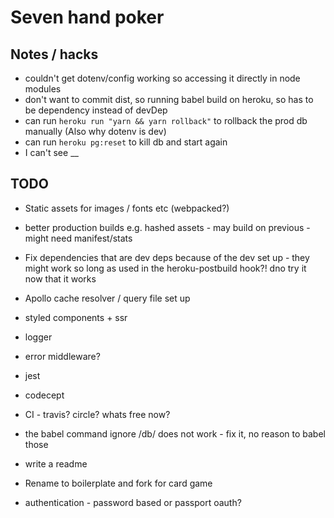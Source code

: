 # Seven hand poker

## Notes / hacks

* couldn't get dotenv/config working so accessing it directly in node modules
* don't want to commit dist, so running babel build on heroku, so has to be dependency instead of devDep
* can run `heroku run "yarn && yarn rollback"` to rollback the prod db manually (Also why dotenv is dev)
* can run `heroku pg:reset` to kill db and start again
* I can't see __

## TODO

* Static assets for images / fonts etc (webpacked?)
* better production builds e.g. hashed assets - may build on previous - might need manifest/stats
* Fix dependencies that are dev deps because of the dev set up - they might work so long as used in the heroku-postbuild hook?! dno try it now that it works
* Apollo cache resolver / query file set up
* styled components + ssr
* logger
* error middleware?
* jest
* codecept
* CI - travis? circle? whats free now?
* the babel command ignore /db/ does not work - fix it, no reason to babel those
* write a readme
* Rename to boilerplate and fork for card game

* authentication - password based or passport oauth?
